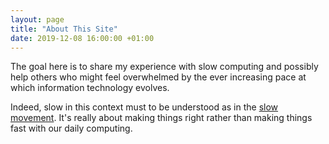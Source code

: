 ```yaml
---
layout: page
title: "About This Site"
date: 2019-12-08 16:00:00 +01:00
---
```


The goal here is to share my experience with slow computing and possibly help others who might feel overwhelmed by the ever increasing pace at which information technology evolves. 

Indeed, slow in this context must to be understood as in the [slow movement](https://en.wikipedia.org/wiki/Slow_movement_(culture)). It's really about making things right rather than making things fast with our daily computing. 
